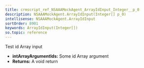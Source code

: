 ```yaml
---
title: crmscript_ref_NSAAAMockAgent_ArrayIdInput_Integer__p_0
description: NSAAAMockAgent.ArrayIdInput(Integer[] p_0)
intellisense: NSAAAMockAgent.ArrayIdInput
sortOrder: 8901
keywords: ArrayIdInput(Integer[])
so.topic: reference
---
```



Test id Array input



* **intArrayArgumentIds:** Some id Array argument
* **Returns:** A void return



